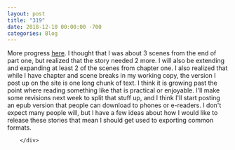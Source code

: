 ```yaml
---
layout: post
title: "319"
date: 2018-12-10 00:00:00 -700
categories: Blog
---
```


<div class="blog-content">
				<div class="paragraph">More progress <a href="../story-007---unfinished.html" target="_blank">here</a>. I thought that I was about 3 scenes from the end of part one, but realized that the story needed 2 more. I will also be extending and expanding at least 2 of the scenes from chapter one. I also realized that while I have chapter and scene breaks in my working copy, the version I post up on the site is one long chunk of text. I think it is growing past the point where reading something like that is practical or enjoyable. I'll make some revisions next week to split that stuff up, and I think I'll start posting an epub version that people can download to phones or e-readers. I don't expect many people will, but I have a few ideas about how I would like to release these stories that mean I should get used to exporting common formats.&nbsp;</div>

		</div>
        